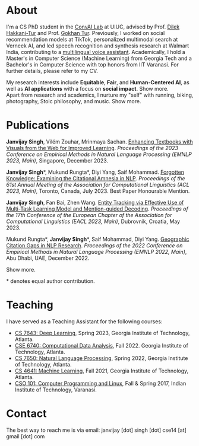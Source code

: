 # About
I'm a CS PhD student in the <a href="https://uiuc-conversational-ai-lab.github.io/">ConvAI Lab</a> at UIUC, advised by Prof. <a href="https://siebelschool.illinois.edu/about/people/all-faculty/dilek">Dilek Hakkani-Tur</a> and Prof. <a href="https://www.linkedin.com/in/gokhan-tur-3294953/">Gokhan Tur</a>. Previously, I worked on social recommendation models at TikTok, personalized multimodal search at Verneek AI, and led speech recognition and synthesis research at Walmart India, contributing to a <a href="https://stories.flipkart.com/use-voice-assistant-to-buy-groceries-flipkart/">multilingual voice assistant</a>. Academically, I hold a Master's in Computer Science (Machine Learning) from Georgia Tech and a Bachelor's in Computer Science with top honors from IIT Varanasi. For further details, please refer to my CV.

<!-- <div id="career-content">
    <strong>Career Trajectory:</strong>
    <span id="career-brief-content">
        M.S. in Computer Science (ML specialization) @Georgia Tech. Applied Research in <a href="https://stories.flipkart.com/use-voice-assistant-to-buy-groceries-flipkart/">Speech Recognition and Synthesis</a> @ Walmart India.  B.Tech. in Computer Science @ IIT Varanasi.
        <span class="toggle-text" onclick="toggleCareerContent()" id="career-toggle-button">expand</span>
    </span>
    <p id="career-more-content" style="display:none;">
        Previously, I also led applied research in speech recognition and synthesis at Walmart India, playing a key role in developing a <a href="https://stories.flipkart.com/use-voice-assistant-to-buy-groceries-flipkart/">multilingual voice assistant</a>. I hold a MS in Computer Science (CS) from Georgia Tech, specializing in ML with a keen interest in Natural Language Processing and its societal applications.  My CS academic journey began at IIT Varanasi, where I graduated with the second-highest grades in my class. Please find more details in my CV.
        <span class="toggle-text" onclick="toggleCareerContent()">highlights</span>
    </p>
</div> -->

<div id="research-content">
    <span id="research-brief-content">
        My research interests include <strong>Equitable</strong>, <strong>Fair</strong>, and <strong>Human-Centered AI</strong>, as well as <strong>AI applications</strong> with a focus on <strong>social impact</strong>. 
        <span class="toggle-text" onclick="toggleResearchContent()" id="research-toggle-button">Show more.</span>
    </span>
    <span id="research-more-content" style="display:none;">
        My research interests include <strong>Equitable</strong>, <strong>Fair</strong>, and <strong>Human-Centered AI</strong>, as well as <strong>AI applications</strong> with a focus on <strong>social impact</strong>. Broadly, I'm drawn to the intersection of AI and society, especially as AI's integration into our lives becomes more prevalent. Echoing Prof. Fei Fei Li's words from her memoir, "It matters what motivates the development of AI, in both science and industry, and I believe that motivation must explicitly center on human benefit," my research motivation follows a similar ethos. Key questions I want to explore include: <i>How can we design, develop and evaluate AI models to ensure equitable and fair benefits across the entire spectrum of humanity</i>? <i>How can we best leverage AI advancements to uplift underprivileged communities in profoundly impactful areas like education and healthcare</i>? I am excited to tackle the challenges in answering these questions with interdisciplinary knowledge, aiming to use AI as a catalyst to bridge socio-economic gaps in society.
        <span class="toggle-text" onclick="toggleResearchContent()">Show less.</span>
    </span>
</div>






<div id="personal-content">
    <span id="personal-brief-content">
        Apart from research and academics, I nurture my "self" with running, biking, photography, Stoic philosophy, and music.
        <span class="toggle-text" onclick="togglePersonalContent()" id="personal-toggle-button">Show more. </span>
    </span>
    <span id="personal-more-content" style="display:none;">
        Apart from research and academics, I nurture my "self" with running, biking, photography, Stoic philosophy, and music.

        <br><br>

        Since 2020, I've been actively engaged in long-distance running, completing three half-marathons with a best time of 2:04:54, one of which was on an 800m track. This passion has led me to secure a spot in the 2024 <a href="https://www.nyrr.org/races/2024unitedairlinesnychalf">NYC Half-Marathon</a>, with ambitions for the <a href="https://www.nyrr.org/tcsnycmarathon">Full Marathon</a> soon after. My interest in biking complements my running; I've covered distances up to 50.69 miles in a single journey.

        <br><br>

        Turning to my creative side, photography allows me to capture and share the beauty of landscapes and nature. You can explore these visual stories on my <a href="https://www.flickr.com/photos/197236258@N04/with/52582953958">Flickr</a> page. My reading preferences lean towards biographies and philosophy, offering insights into other's lives and broader perspectives on my own. Stoic philosophy, in particular, resonates with me. Its perspective of the universe as an intelligent and interconnected system, with each of us playing a part, strengthens my understanding of life's events as contributing to a larger purpose. For those curious about Stoicism, I recommend <a href="https://www.amazon.com/Meditations-New-Translation-Marcus-Aurelius/dp/0812968255">Marcus Aurelius' 'Meditations'</a> as a good starting point.

        <br><br>

        Music is the final chord in my symphony of interests, where I find harmony in the diverse rhythms of hard/post-rock and Sufi music. If this unique blend piques your interest, <a href="https://youtu.be/aloSwQ7DZsI?list=PLic13xDAzEH7UICVjy4nnNcT_TCQ96EUr">Andre Antunes' work</a> is a must-listen, beautifully merging these genres. <span class="toggle-text" onclick="togglePersonalContent()">Show less. </span>
    </span>
</div>





# Publications

**Janvijay Singh**, Vilém Zouhar, Mrinmaya Sachan. [Enhancing Textbooks with Visuals from the Web for Improved Learning](https://arxiv.org/pdf/2304.08931.pdf). *Proceedings of the 2023 Conference on Empirical Methods in Natural Language Processing (EMNLP 2023, Main)*, Singapore, December 2023.

**Janvijay Singh**\*, Mukund Rungta\*, Diyi Yang, Saif Mohammad. [Forgotten Knowledge: Examining the Citational Amnesia in NLP](https://aclanthology.org/2023.acl-long.341v2.pdf). *Proceedings of the 61st Annual Meeting of the Association for Computational Linguistics (ACL 2023, Main)*, Toronto, Canada, July 2023. <span class="award-badge">Best Paper Honourable Mention</span>.

**Janvijay Singh**, Fan Bai, Zhen Wang. [Entity Tracking via Effective Use of Multi-Task Learning Model and Mention-guided Decoding](https://aclanthology.org/2023.eacl-main.90.pdf). *Proceedings of the 17th Conference of the European Chapter of the Association for Computational Linguistics (EACL 2023, Main)*, Dubrovnik, Croatia, May 2023.

Mukund Rungta\*, **Janvijay Singh**\*, Saif Mohammad, Diyi Yang. [Geographic Citation Gaps in NLP Research](https://aclanthology.org/2022.emnlp-main.89.pdf). *Proceedings of the 2022 Conference on Empirical Methods in Natural Language Processing (EMNLP 2022, Main)*, Abu Dhabi, UAE, December 2022.

<div id="career-content">
    <span id="career-brief-content">
        <span class="toggle-text" onclick="toggleCareerContent()" id="career-toggle-button">Show more.</span>
    </span>
    <p id="career-more-content" style="display:none;">
        <strong>Janvijay Singh</strong>, Anshul Wadhawan. <a href="https://aclanthology.org/2020.wnut-1.35.pdf">Entity Recognition in Wet Lab Protocols using Structured Learning Ensemble and Contextualised Embeddings</a>. <i>Proceedings of the Sixth Workshop on Noisy User-generated Text (W-NUT 2020), at EMNLP 2020</i>, Online, November 2020. <span class="award-badge">Shared Task Winner</span>.
        <br><br>
        <strong>Janvijay Singh</strong>. <a href="https://aclanthology.org/2020.finnlp-1.9.pdf">Sentence and List Extraction in Noisy PDF Text Using a Hybrid Deep Learning and Rule-Based Approach</a>. <i>Proceedings of the Second Workshop on Financial Technology and Natural Language Processing (FinNLP 2020) at IJCAI-PRICAI 2020</i>, Kyoto, Japan, January 2020. <span class="award-badge">Shared Task Winner</span>.
        <br><br>
        <strong>Janvijay Singh</strong>, Raviraj Joshi. <a href="https://ieeexplore.ieee.org/document/8906597">Background Sound Classification in Speech Audio Segments</a>. <i>Proceedings of the Tenth International Conference on Speech Technology and Human-Computer Dialogue (SpED 2019)</i>, Timișoara, Romania, October 2019.
        <br><br>
        <span class="toggle-text" onclick="toggleCareerContent()">Show less.</span>
    </p>
</div>

\* denotes equal author contribution.

# Teaching

I have served as a Teaching Assistant for the following courses:

- [CS 7643: Deep Learning](https://sites.cc.gatech.edu/classes/AY2023/cs7643_spring/index.html), Spring 2023, Georgia Institute of Technology, Atlanta.
- [CSE 6740: Computational Data Analysis](https://oscar.gatech.edu/bprod/bwckctlg.p_disp_course_detail?cat_term_in=202008&subj_code_in=CSE&crse_numb_in=6740), Fall 2022. Georgia Institute of Technology, Atlanta.
- [CS 7650: Natural Language Processing](https://aritter.github.io/CS-7650-sp22/), Spring 2022, Georgia Institute of Technology, Atlanta.
- [CS 4641: Machine Learning](https://aritter.github.io/CS-4641/), Fall 2021, Georgia Institute of Technology, Atlanta.
- [CSO 101: Computer Programming and Linux](https://sites.google.com/site/pratikchattopadhyay/programming), Fall & Spring 2017, Indian Institute of Technology, Varanasi.


# Contact
The best way to reach me is via email: janvijay [dot] singh [dot] cse14 [at] gmail [dot] com
